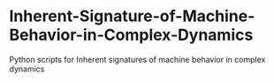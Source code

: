 # Inherent-Signature-of-Machine-Behavior-in-Complex-Dynamics
Python scripts for Inherent signatures of machine behavior in complex dynamics
